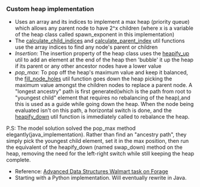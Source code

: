 ### Custom heap implementation

- Uses an array and its indices to implement a max heap (priority queue) which allows any parent node to have 2^x children (where x is a variable of the heap class called spawn_exponent in this implementation)
- The [calculate_child_indices](https://github.com/Ay-slim/power-of-2-max-heap/blob/2c5ecdef44f45ea24cb8481f8ee5dc7d6158c02a/python_implementation/utils/calculate_child_indices.py#L1) and [calculate_parent_index](https://github.com/Ay-slim/power-of-2-max-heap/blob/872a72dccc97e5bae0d0a3cf597096cbd322bb51/python_implementation/utils/calculate_parent_index.py#L1) util functions use the array indices to find any node's parent or children
- *Insertion*: The insertion property of the heap class uses the [heapify_up](https://github.com/Ay-slim/power-of-2-max-heap/blob/89f18c5c7443b548731aa1d5e15e99140abf6525/python_implementation/utils/heapify_up.py) util to add an element at the end of the heap then 'bubble' it up the heap if its parent or any other ancestor nodes have a lower value
- *pop_max*: To pop off the heap's maximum value and keep it balanced, the [fill_node_holes](https://github.com/Ay-slim/power-of-2-max-heap/blob/e88b0ca6f7c7a172aa2557380fbdc5b79affc1b5/python_implementation/utils/fill_node_holes.py) util function goes down the heap picking the maximum value amongst the children nodes to replace a parent node. A "longest ancestry" path is first generated(which is the path from root to "youngest child" element that requires no rebalancing of the heap),and this is used as a guide while going down the heap. When the node being evaluated isn't on this path, a horizontal switch is done, and the [heapify_down](https://github.com/Ay-slim/power-of-2-max-heap/blob/d14f501c6eede1efff252f39f3f5b81f495bacfa/python_implementation/utils/heapify_down.py) util function is immediately called to rebalance the heap.

P.S: The model solution solved the pop_max method elegantly(java_implementation). Rather than find an "ancestry path", they simply pick the youngest child element, set it in the max position, then run the equivalent of the heapify_down (named swap_down) method on the heap, removing the need for the left-right switch while still keeping the heap complete.


- Reference: [Advanced Data Structures Walmart task on Forage](https://www.theforage.com/virtual-internships/oX6f9BbCL9kJDJzfg?ref=jwa5Z4pAvjDRT4GnD)
- Starting with a Python implementation. Will eventually rewrite in Java.

